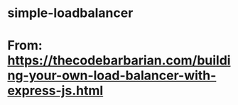 # simple-loadbalancer
#
#
# From: https://thecodebarbarian.com/building-your-own-load-balancer-with-express-js.html
#
#
